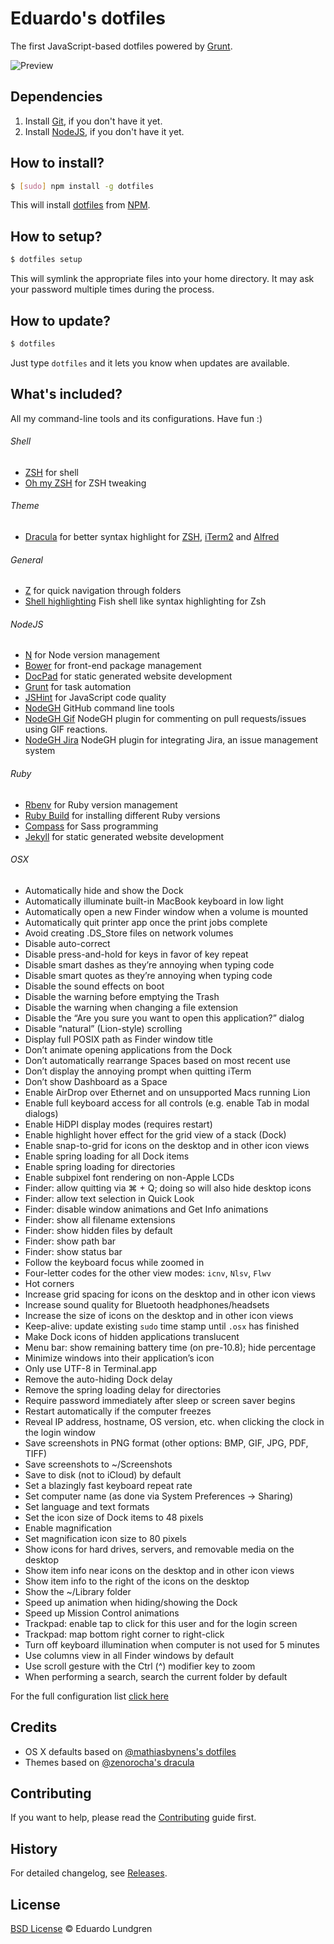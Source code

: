 # Eduardo's dotfiles

The first JavaScript-based dotfiles powered by [Grunt](http://gruntjs.com/).

![Preview](http://f.cl.ly/items/423c1j0C0r0x1c0C033f/dotfiles.png)

## Dependencies

1. Install [Git](http://git-scm.com), if you don't have it yet.
2. Install [NodeJS](http://nodejs.org/download/), if you don't have it yet.

## How to install?

```sh
$ [sudo] npm install -g dotfiles
```

This will install [dotfiles](http://npmjs.org/dotfiles) from [NPM](http://npmjs.org).

## How to setup?

```sh
$ dotfiles setup
```

This will symlink the appropriate files into your home directory. It may ask your password multiple times during the process.

## How to update?

```sh
$ dotfiles
```

Just type `dotfiles` and it lets you know when updates are available.

## What's included?

All my command-line tools and its configurations. Have fun :)

###### Shell

* [ZSH](http://www.zsh.org/) for shell
* [Oh my ZSH](https://github.com/robbyrussell/oh-my-zsh) for ZSH tweaking

###### Theme

* [Dracula](https://github.com/zenorocha/dracula-theme) for better syntax highlight for [ZSH](http://www.zsh.org/), [iTerm2](http://www.iterm2.com/) and [Alfred](http://www.alfredapp.com/)

###### General

* [Z](https://github.com/rupa/z/) for quick navigation through folders
* [Shell highlighting](https://github.com/zsh-users/zsh-syntax-highlighting) Fish shell like syntax highlighting for Zsh

###### NodeJS

* [N](https://github.com/visionmedia/n) for Node version management
* [Bower](http://bower.io/) for front-end package management
* [DocPad](http://docpad.org/) for static generated website development
* [Grunt](http://gruntjs.com/) for task automation
* [JSHint](http://www.jshint.com/) for JavaScript code quality
* [NodeGH](http://www.nodegh.io/) GitHub command line tools
* [NodeGH Gif](https://github.com/node-gh/gh-gif) NodeGH plugin for commenting on pull requests/issues using GIF reactions.
* [NodeGH Jira](https://github.com/node-gh/gh-jira) NodeGH plugin for integrating Jira, an issue management system

###### Ruby

* [Rbenv](https://github.com/sstephenson/rbenv) for Ruby version management
* [Ruby Build](https://github.com/sstephenson/ruby-build) for installing different Ruby versions
* [Compass](http://compass-style.org/) for Sass programming
* [Jekyll](http://jekyllrb.com/) for static generated website development

###### OSX

* Automatically hide and show the Dock
* Automatically illuminate built-in MacBook keyboard in low light
* Automatically open a new Finder window when a volume is mounted
* Automatically quit printer app once the print jobs complete
* Avoid creating .DS_Store files on network volumes
* Disable auto-correct
* Disable press-and-hold for keys in favor of key repeat
* Disable smart dashes as they’re annoying when typing code
* Disable smart quotes as they’re annoying when typing code
* Disable the sound effects on boot
* Disable the warning before emptying the Trash
* Disable the warning when changing a file extension
* Disable the “Are you sure you want to open this application?” dialog
* Disable “natural” (Lion-style) scrolling
* Display full POSIX path as Finder window title
* Don’t animate opening applications from the Dock
* Don’t automatically rearrange Spaces based on most recent use
* Don’t display the annoying prompt when quitting iTerm
* Don’t show Dashboard as a Space
* Enable AirDrop over Ethernet and on unsupported Macs running Lion
* Enable full keyboard access for all controls (e.g. enable Tab in modal dialogs)
* Enable HiDPI display modes (requires restart)
* Enable highlight hover effect for the grid view of a stack (Dock)
* Enable snap-to-grid for icons on the desktop and in other icon views
* Enable spring loading for all Dock items
* Enable spring loading for directories
* Enable subpixel font rendering on non-Apple LCDs
* Finder: allow quitting via ⌘ + Q; doing so will also hide desktop icons
* Finder: allow text selection in Quick Look
* Finder: disable window animations and Get Info animations
* Finder: show all filename extensions
* Finder: show hidden files by default
* Finder: show path bar
* Finder: show status bar
* Follow the keyboard focus while zoomed in
* Four-letter codes for the other view modes: `icnv`, `Nlsv`, `Flwv`
* Hot corners
* Increase grid spacing for icons on the desktop and in other icon views
* Increase sound quality for Bluetooth headphones/headsets
* Increase the size of icons on the desktop and in other icon views
* Keep-alive: update existing `sudo` time stamp until `.osx` has finished
* Make Dock icons of hidden applications translucent
* Menu bar: show remaining battery time (on pre-10.8); hide percentage
* Minimize windows into their application’s icon
* Only use UTF-8 in Terminal.app
* Remove the auto-hiding Dock delay
* Remove the spring loading delay for directories
* Require password immediately after sleep or screen saver begins
* Restart automatically if the computer freezes
* Reveal IP address, hostname, OS version, etc. when clicking the clock in the login window
* Save screenshots in PNG format (other options: BMP, GIF, JPG, PDF, TIFF)
* Save screenshots to ~/Screenshots
* Save to disk (not to iCloud) by default
* Set a blazingly fast keyboard repeat rate
* Set computer name (as done via System Preferences → Sharing)
* Set language and text formats
* Set the icon size of Dock items to 48 pixels
* Enable magnification
* Set magnification icon size to 80 pixels
* Show icons for hard drives, servers, and removable media on the desktop
* Show item info near icons on the desktop and in other icon views
* Show item info to the right of the icons on the desktop
* Show the ~/Library folder
* Speed up animation when hiding/showing the Dock
* Speed up Mission Control animations
* Trackpad: enable tap to click for this user and for the login screen
* Trackpad: map bottom right corner to right-click
* Turn off keyboard illumination when computer is not used for 5 minutes
* Use columns view in all Finder windows by default
* Use scroll gesture with the Ctrl (^) modifier key to zoom
* When performing a search, search the current folder by default

For the full configuration list [click here](https://github.com/eduardolundgren/dotfiles/blob/master/templates/.osx)

## Credits

* OS X defaults based on [@mathiasbynens's dotfiles](https://github.com/mathiasbynens/dotfiles)
* Themes based on [@zenorocha's dracula](https://github.com/zenorocha/dracula-theme)

## Contributing

If you want to help, please read the [Contributing](https://github.com/eduardolundgren/dotfiles/blob/master/CONTRIBUTING.md) guide first.

## History

For detailed changelog, see [Releases](https://github.com/eduardolundgren/dotfiles/releases).

## License

[BSD License](https://github.com/eduardolundgren/dotfiles/blob/master/LICENSE.md) © Eduardo Lundgren